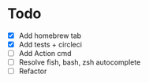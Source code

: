 # Todo

- [x] Add homebrew tab
- [x] Add tests + circleci
- [ ] Add Action cmd
- [ ] Resolve fish, bash, zsh autocomplete
- [ ] Refactor
